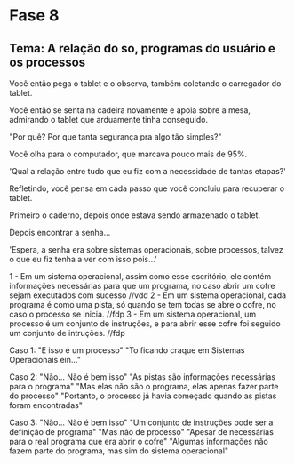 # Fase 8

## Tema: A relação do so, programas do usuário e os processos

Você então pega o tablet e o observa, também coletando o carregador do tablet.

Você então se senta na cadeira novamente e apoia sobre a mesa, admirando o tablet que arduamente tinha conseguido.

"Por quê? Por que tanta segurança pra algo tão simples?"

Você olha para o computador, que marcava pouco mais de 95%.

'Qual a relação entre tudo que eu fiz com a necessidade de tantas etapas?'

Refletindo, você pensa em cada passo que você concluiu para recuperar o tablet.

Primeiro o caderno, depois onde estava sendo armazenado o tablet.

Depois encontrar a senha...

'Espera, a senha era sobre sistemas operacionais, sobre processos, talvez o que eu fiz tenha a ver com isso pois...'

1 - Em um sistema operacional, assim como esse escritório, ele contém informações necessárias para que um programa, no caso abrir um cofre sejam executados com sucesso //vdd
2 - Em um sistema operacional, cada programa é como uma pista, só quando se tem todas se abre o cofre, no caso o processo se inicia. //fdp
3 - Em um sistema operacional, um processo é um conjunto de instruções, e para abrir esse cofre foi seguido um conjunto de intruções. //fdp

Caso 1:
    "E isso é um processo"
    "To ficando craque em Sistemas Operacionais ein..."

Caso 2:
    "Não... Não é bem isso"
    "As pistas são informações necessárias para o programa"
    "Mas elas não são o programa, elas apenas fazer parte do processo"
    "Portanto, o processo já havia começado quando as pistas foram encontradas"

Caso 3:
    "Não... Não é bem isso"
    "Um conjunto de instruções pode ser a definição de programa"
    "Mas não de processo"
    "Apesar de necessárias para o real programa que era abrir o cofre"
    "Algumas informações não fazem parte do programa, mas sim do sistema operacional"
